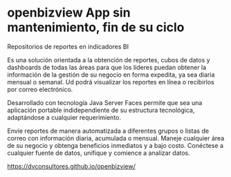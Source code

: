 # openbizview App sin mantenimiento, fin de su ciclo
Repositorios de reportes en indicadores BI

Es una solución orientada a la obtención de reportes, cubos de datos y dashboards de todas las áreas para que los líderes puedan obtener la información de la gestión de su negocio en forma expedita, ya sea diaria mensual o semanal. Ud podrá visualizar los reportes en línea o recibirlos por correo electrónico.


Desarrollado con tecnología Java Server Faces permite que sea una aplicación portable indidependiente de su estructura tecnológica, adaptándose a cualquier requerimiento.


Envíe reportes de manera automatizada a diferentes grupos o listas de correo con información diaria, acumulada o mensual. Maneje cualquier área de su negocio y obtenga beneficios inmediatos y a bajo costo. Conéctese a cualquier fuente de datos, unifique y comience a analizar datos.


https://dvconsultores.github.io/openbizview/
